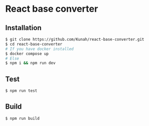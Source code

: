# React base converter

## Installation
```sh
$ git clone https://github.com/Kunah/react-base-converter.git
$ cd react-base-converter
# If you have docker installed
$ docker compose up
# Else
$ npm i && npm run dev
```

## Test
```sh
$ npm run test
```

## Build
```sh
$ npm run build
```